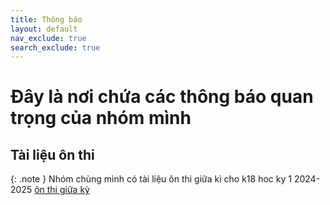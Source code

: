 ```yaml
---
title: Thông báo
layout: default
nav_exclude: true
search_exclude: true
---
```


# Đây là nơi chứa các thông báo quan trọng của nhóm mình

## Tài liệu ôn thi

{: .note }
Nhóm chùng mình có tài liệu ôn thi giữa kì cho k18 hoc ky 1 2024-2025 [ôn thi giữa kỳ](../TaiLieuOnThiCacKy/GiuaKy/HK1-2024-2025)